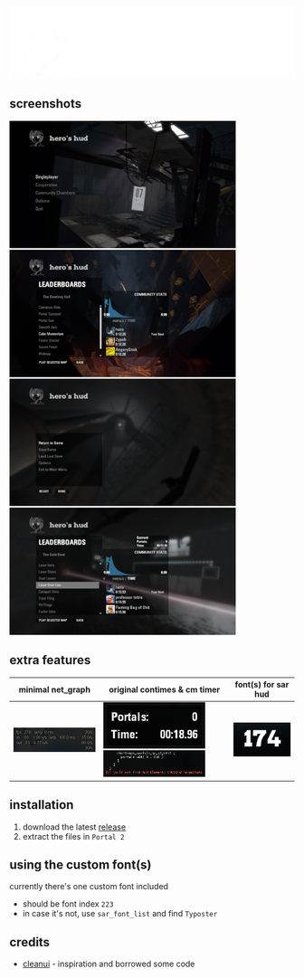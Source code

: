 ![](./doc/logo.png)

## screenshots
<img src="./doc/1.png" width="400"> <img src="./doc/2.png" width="400">
<img src="./doc/3.png" width="400"> <img src="./doc/4.png" width="400">

## extra features
| minimal net_graph                   | original contimes & cm timer                                            | font(s) for sar hud     |
| ----------------------------------- | ----------------------------------------------------------------------- | ----------------------- |
| <img src="./doc/5.png" width="220"> | <img src="./doc/7.png" width="180"> <img src="./doc/6.png" width="180"> | <img src="./doc/8.png"> |

## installation
1. download the latest [release](https://github.com/aIIison/hud/releases/)
2. extract the files in `Portal 2`

## using the custom font(s)
currently there's one custom font included
- should be font index `223`
- in case it's not, use `sar_font_list` and find `Typoster`

## credits
- [cleanui](https://github.com/MrSlimeDiamond/p2-cleanui/) - inspiration and borrowed some code
